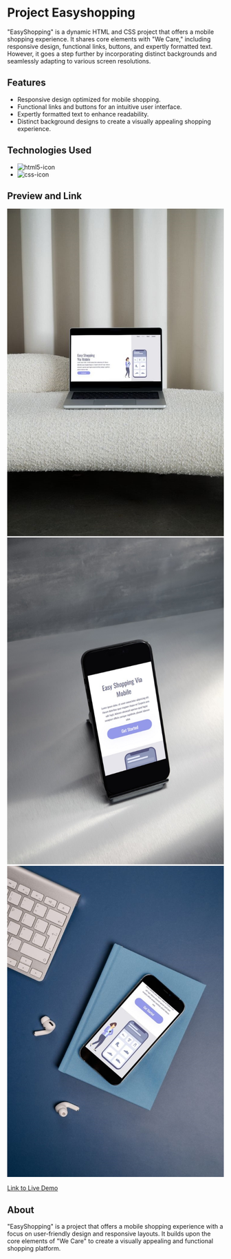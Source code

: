 <h1>Project Easyshopping</h1>

"EasyShopping" is a dynamic HTML and CSS project that offers a mobile shopping experience. It shares core elements with "We Care," including responsive design, functional links, buttons, and expertly formatted text. However, it goes a step further by incorporating distinct backgrounds and seamlessly adapting to various screen resolutions.

## Features

- Responsive design optimized for mobile shopping.
- Functional links and buttons for an intuitive user interface.
- Expertly formatted text to enhance readability.
- Distinct background designs to create a visually appealing shopping experience.

## Technologies Used

- <img src="https://img.shields.io/badge/HTML-239120?style=for-the-badge&logo=html5&logoColor=white" alt="html5-icon">
- <img src="https://img.shields.io/badge/CSS-239120?&style=for-the-badge&logo=css3&logoColor=white" alt="css-icon">

## Preview and Link
<img src="./img/easyshopping-computer1.jpg" alt="computer-mocap">
<img src="./img/easyshopping-smartphone1.jpg" alt="smartphone-mocap1">
<img src="./img/easyshopping-smartphone2.jpg" alt="smartphone-mocap2">

[Link to Live Demo](https://jhschier.github.io/Project-Shopping-Mobile/)

## About

"EasyShopping" is a project that offers a mobile shopping experience with a focus on user-friendly design and responsive layouts. It builds upon the core elements of "We Care" to create a visually appealing and functional shopping platform.
